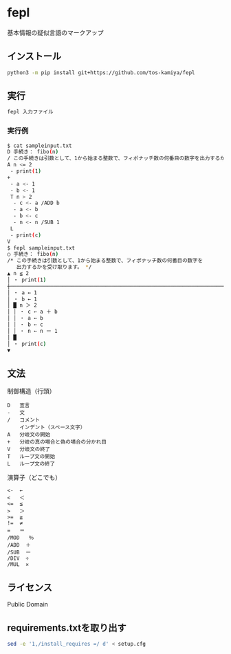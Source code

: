 fepl
====

基本情報の疑似言語のマークアップ

## インストール

```sh
python3 -m pip install git+https://github.com/tos-kamiya/fepl
```

## 実行

```sh
fepl 入力ファイル
```

### 実行例

```sh
$ cat sampleinput.txt
D 手続き： fibo(n)
/ この手続きは引数として、1から始まる整数で、フィボナッチ数の何番目の数字を出力するかを受け取ります。
A n <= 2
 - print(1)
+
 - a <- 1
 - b <- 1
 T n > 2
  - c <- a /ADD b
  - a <- b
  - b <- c
  - n <- n /SUB 1
 L
 - print(c)
V
$ fepl sampleinput.txt
◯ 手続き： fibo(n)
/* この手続きは引数として、1から始まる整数で、フィボナッチ数の何番目の数字を
   出力するかを受け取ります。 */
▲ n ≦ 2
│ ・ print(1)
┼────────────────────────────────────────────────────────────────────────────
│ ・ a ← 1
│ ・ b ← 1
│ █ n ＞ 2
│ │ ・ c ← a ＋ b
│ │ ・ a ← b
│ │ ・ b ← c
│ │ ・ n ← n ー 1
│ █
│ ・ print(c)
▼
```

## 文法

制御構造（行頭）

```
D   宣言
-   文
/   コメント
    インデント（スペース文字）
A   分岐文の開始
+   分岐の真の場合と偽の場合の分かれ目
V   分岐文の終了
T   ループ文の開始
L   ループ文の終了
```

演算子（どこでも）

```
<-  ←
<   ＜
<=  ≦
>   ＞
>=  ≧
!=  ≠
=   ＝
/MOD   ％
/ADD  ＋
/SUB  ー
/DIV  ÷
/MUL  ✕
```

## ライセンス

Public Domain

## requirements.txtを取り出す

```sh
sed -e '1,/install_requires =/ d' < setup.cfg
```
